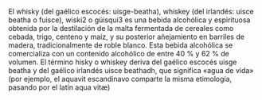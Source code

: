 El whisky (del gaélico escocés: uisge-beatha), whiskey (del irlandés: uisce beatha o fuisce), wiski2​ o güisqui3​ es una bebida 
alcohólica y espirituosa obtenida por la destilación de la malta fermentada de cereales como cebada, trigo, centeno y maíz, y su 
posterior añejamiento en barriles de madera, tradicionalmente de roble blanco. Esta bebida alcohólica se comercializa con un 
contenido alcohólico de entre 40 % y 62 % de volumen. El término hisky o whiskey deriva del gaélico escocés uisge beatha y del 
gaélico irlandés uisce beathadh, que significa «agua de vida» (por ejemplo, el aquavit escandinavo comparte la misma etimología, 
pasando por el latín aqua vitæ)